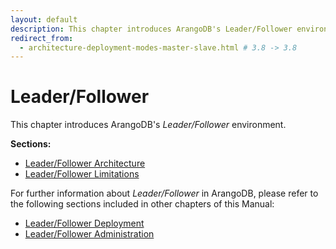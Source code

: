```yaml
---
layout: default
description: This chapter introduces ArangoDB's Leader/Follower environment
redirect_from:
  - architecture-deployment-modes-master-slave.html # 3.8 -> 3.8
---
```

Leader/Follower
===============

This chapter introduces ArangoDB's _Leader/Follower_ environment.

**Sections:**

- [Leader/Follower Architecture](architecture-deployment-modes-leader-follower-architecture.html)
- [Leader/Follower Limitations](architecture-deployment-modes-leader-follower-limitations.html)

For further information about _Leader/Follower_ in ArangoDB, please refer to the following sections included in other chapters of this Manual:

- [Leader/Follower Deployment](deployment-leader-follower.html)
- [Leader/Follower Administration](administration-leader-follower.html)

